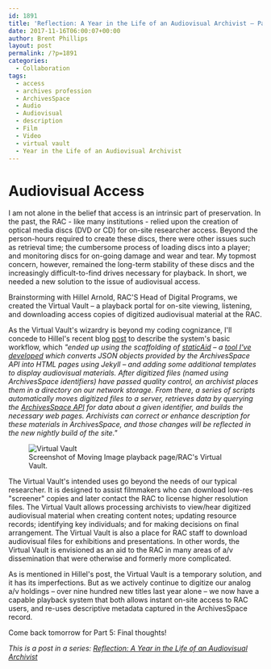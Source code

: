 ```yaml
---
id: 1891
title: 'Reflection: A Year in the Life of an Audiovisual Archivist – Part 4'
date: 2017-11-16T06:00:07+00:00
author: Brent Phillips
layout: post
permalink: /?p=1891
categories:
  - Collaboration
tags:
  - access
  - archives profession
  - ArchivesSpace
  - Audio
  - Audiovisual
  - description
  - Film
  - Video
  - virtual vault
  - Year in the Life of an Audiovisual Archivist
---
```

# Audiovisual Access

I am not alone in the belief that access is an intrinsic part of preservation. In the past, the RAC - like many institutions - relied upon the creation of optical media discs (DVD or CD) for on-site researcher access. Beyond the person-hours required to create these discs, there were other issues such as retrieval time; the cumbersome process of loading discs into a player; and monitoring discs for on-going damage and wear and tear. My topmost concern, however, remained the long-term stability of these discs and the increasingly difficult-to-find drives necessary for playback. In short, we needed a new solution to the issue of audiovisual access.

<!--more-->

Brainstorming with Hillel Arnold, RAC'S Head of Digital Programs, we created the Virtual Vault – a playback portal for on-site viewing, listening, and downloading access copies of digitized audiovisual material at the RAC.

As the Virtual Vault's wizardry is beyond my coding cognizance, I'll concede to Hillel's recent blog [post](http://blog.rockarch.org/?p=1804%20) to describe the system's basic workflow, which _"ended up using the scaffolding of _[_staticAid_](https://github.com/helrond/staticAid)_ – a _[_tool I've developed_](http://hillelarnold.com/blog/2016/02/a-static-html-site-generator-for-archival-description/)_ which converts JSON objects provided by the ArchivesSpace API into HTML pages using Jekyll – and adding some additional templates to display audiovisual materials. After digitized files (named using ArchivesSpace identifiers) have passed quality control, an archivist places them in a directory on our network storage. From there, a series of scripts automatically moves digitized files to a server, retrieves data by querying the _[_ArchivesSpace API_](https://archivesspace.github.io/archivesspace/api/)_ for data about a given identifier, and builds the necessary web pages. Archivists can correct or enhance description for these materials in ArchivesSpace, and those changes will be reflected in the new nightly build of the site."_

<figure>
<img src="{{ site.baseurl }}/wp-content/uploads/2017/11/VirtualVault.jpg" alt="Virtual Vault">
<figcaption>Screenshot of Moving Image playback page/RAC's Virtual Vault.</figcaption>
</figure>

The Virtual Vault's intended uses go beyond the needs of our typical researcher. It is designed to assist filmmakers who can download low-res "screener" copies and later contact the RAC to license higher resolution files. The Virtual Vault allows processing archivists to view/hear digitized audiovisual material when creating content notes; updating resource records; identifying key individuals; and for making decisions on final arrangement. The Virtual Vault is also a place for RAC staff to download audiovisual files for exhibitions and presentations. In other words, the Virtual Vault is envisioned as an aid to the RAC in many areas of a/v dissemination that were otherwise and formerly more complicated.

As is mentioned in Hillel's post, the Virtual Vault is a temporary solution, and it has its imperfections. But as we actively continue to digitize our analog a/v holdings – over nine hundred new titles last year alone – we now have a capable playback system that both allows instant on-site access to RAC users, and re-uses descriptive metadata captured in the ArchivesSpace record.

Come back tomorrow for Part 5: Final thoughts!

_This is a post in a series: [Reflection: A Year in the Life of an Audiovisual Archivist](http://blog.rockarch.org/?tag=year-in-the-life-of-an-audiovisual-archivist)_

